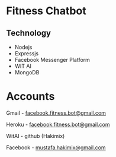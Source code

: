 # Fitness Chatbot

## Technology

* Nodejs
* Expressjs
* Facebook Messenger Platform
* WIT AI
* MongoDB


# Accounts

Gmail - facebook.fitness.bot@gmail.com

Heroku - facebook.fitness.bot@gmail.com

WitAI - github (Hakimix)

Facebook - mustafa.hakimix@gmail.com

